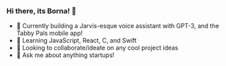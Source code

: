 ### Hi there, its Borna! 👋

- 🔭 Currently building a Jarvis-esque voice assistant with GPT-3, and the Tabby Pals mobile app! 
- 🌱 Learning JavaScript, React, C, and Swift
- 👯 Looking to collaborate/ideate on any cool project ideas
- 💬 Ask me about anything startups!



<!--
**borna471/borna471** is a ✨ _special_ ✨ repository because its `README.md` (this file) appears on your GitHub profile.

Here are some ideas to get you started:

- 🔭 I’m currently working on ...
- 🌱 I’m currently learning ...
- 👯 I’m looking to collaborate on ...
- 🤔 I’m looking for help with ...
- 💬 Ask me about ...
- 📫 How to reach me: ...
- 😄 Pronouns: ...
- ⚡ Fun fact: ...
-->
